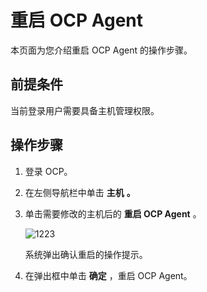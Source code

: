 # 重启 OCP Agent

本页面为您介绍重启 OCP Agent 的操作步骤。

## 前提条件

当前登录用户需要具备主机管理权限。

## 操作步骤

1. 登录 OCP。

2. 在左侧导航栏中单击 **主机** **。**

3. 单击需要修改的主机后的 **重启 OCP Agent** 。

   ![1223](https://help-static-aliyun-doc.aliyuncs.com/assets/img/zh-CN/1423130461/p375344.png)

   系统弹出确认重启的操作提示。

4. 在弹出框中单击 **确定** ，重启 OCP Agent。

